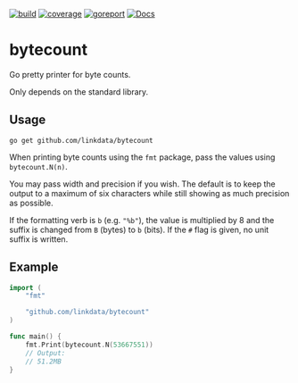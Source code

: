 [![build](https://github.com/linkdata/bytecount/actions/workflows/go.yml/badge.svg)](https://github.com/linkdata/bytecount/actions/workflows/go.yml)
[![coverage](https://coveralls.io/repos/github/linkdata/bytecount/badge.svg?branch=main)](https://coveralls.io/github/linkdata/bytecount?branch=main)
[![goreport](https://goreportcard.com/badge/github.com/linkdata/bytecount)](https://goreportcard.com/report/github.com/linkdata/bytecount)
[![Docs](https://godoc.org/github.com/linkdata/bytecount?status.svg)](https://godoc.org/github.com/linkdata/bytecount)

# bytecount

Go pretty printer for byte counts.

Only depends on the standard library.

## Usage

`go get github.com/linkdata/bytecount`

When printing byte counts using the `fmt` package, pass the values using `bytecount.N(n)`.

You may pass width and precision if you wish. The default is to keep the output to
a maximum of six characters while still showing as much precision as possible.

If the formatting verb is `b` (e.g. `"%b"`), the value is multiplied by 8 and the
suffix is changed from `B` (bytes) to `b` (bits). If the `#` flag is given, no
unit suffix is written.

## Example

```go
import (
	"fmt"

	"github.com/linkdata/bytecount"
)

func main() {
	fmt.Print(bytecount.N(53667551))
	// Output:
	// 51.2MB
}
```
